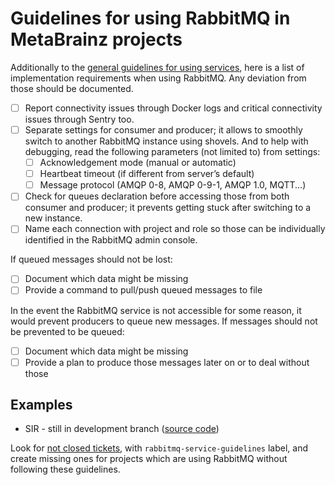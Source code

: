 # Guidelines for using RabbitMQ in MetaBrainz projects

Additionally to the [general guidelines for using services](README.md),
here is a list of implementation requirements when using RabbitMQ.
Any deviation from those should be documented.

* [ ] Report connectivity issues through Docker logs and critical connectivity issues through Sentry too.
* [ ] Separate settings for consumer and producer; it allows to smoothly switch to another RabbitMQ instance using shovels.
  And to help with debugging, read the following parameters (not limited to) from settings:
  * [ ] Acknowledgement mode (manual or automatic)
  * [ ] Heartbeat timeout (if different from server’s default)
  * [ ] Message protocol (AMQP 0-8, AMQP 0-9-1, AMQP 1.0, MQTT...)
* [ ] Check for queues declaration before accessing those from both consumer and producer; it prevents getting stuck after switching to a new instance.
* [ ] Name each connection with project and role so those can be individually identified in the RabbitMQ admin console.

If queued messages should not be lost:
* [ ] Document which data might be missing
* [ ] Provide a command to pull/push queued messages to file

In the event the RabbitMQ service is not accessible for some reason, it would prevent producers to queue new messages.
If messages should not be prevented to be queued:
* [ ] Document which data might be missing
* [ ] Provide a plan to produce those messages later on or to deal without those

## Examples

* SIR - still in development branch ([source code](https://github.com/metabrainz/sir/blob/master/docs/source/service/rabbitmq.rst))

Look for [not closed tickets](https://tickets.metabrainz.org/issues/?jql=labels+=+rabbitmq-service-guidelines+AND+status+!=+Closed),
with `rabbitmq-service-guidelines` label, and create missing ones
for projects which are using RabbitMQ without following these guidelines.
